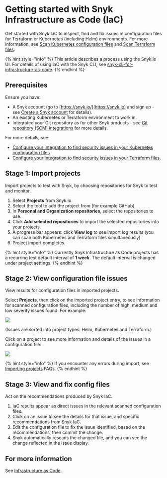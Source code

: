 # Getting started with Snyk Infrastructure as Code (IaC)

Get started with Snyk IaC to inspect, find and fix issues in configuration files for Terraform or Kubernetes (including Helm) environments. For more information, see [Scan Kubernetes configuration files](scan-kubernetes-configuration-files/) and [Scan Terraform files](scan-terraform-files/).

{% hint style="info" %}
This article describes a process using the Snyk.io UI. For details of using IaC with the Snyk CLI, see [snyk-cli-for-infrastructure-as-code](snyk-cli-for-infrastructure-as-code/ "mention").
{% endhint %}

## **Prerequisites**

Ensure you have:

* A Snyk account (go to [https://snyk.io/](https://snyk.io) and sign up - see [Create a Snyk account](https://docs.snyk.io/getting-started/getting-started-snyk-products) for details).
* An existing Kubernetes or Terraform environment to work in.
* Integrated your Git repository as for other Snyk products - see [Git repository (SCM) integrations](../../integrations/git-repository-scm-integrations/) for more details.

For more details, see:

* [Configure your integration to find security issues in your Kubernetes configuration files](https://docs.snyk.io/snyk-infrastructure-as-code/scan-kubernetes-configuration-files/configure-integration-for-security-issues-in-kubernetes-configuration-files)
* [Configure your integration to find security issues in your Terraform files](https://docs.snyk.io/snyk-infrastructure-as-code/scan-terraform-files/configure-your-integration-to-find-security-issues-in-your-terraform-filess).

## Stage 1: Import projects

Import projects to test with Snyk, by choosing repositories for Snyk to test and monitor.

1. Select **Projects** from Snyk.io.
2. Select the tool to add the project from (for example GitHub).
3. In **Personal and Organization repositories**, select the repositories to use.
4. Click **Add selected repositories** to import the selected repositories into your projects.
5. A progress bar appears: click **View log** to see import log results (you can scan both Kubernetes and Terraform files simultaneously)
6. Project import completes.

{% hint style="info" %}
Currently Snyk Infrastructure as Code projects has a recurring test default interval of **1 week**. The default interval is changed under project settings.
{% endhint %}

## Stage 2: View configuration file issues

View results for configuration files in imported projects.

Select **Projects**, then click on the imported project entry, to see information for scanned configuration files, including the number of high, medium and low severity issues found. For example:

![](../../.gitbook/assets/iac\_-\_issues\_list.png)

(Issues are sorted into project types: Helm, Kubernetes and Terraform.)

Click on a project to see more information and details of the issues in a configuration file:

![](../../.gitbook/assets/iac\_-\_select\_config\_file.png)

{% hint style="info" %}
If you encounter any errors during import, see [Importing projects](https://support.snyk.io/hc/en-us/sections/360000923478-Importing-projects) FAQs.
{% endhint %}

## Stage 3: View and fix config files

Act on the recommendations produced by Snyk IaC.

1. IaC results appear as direct issues in the relevant scanned configuration files.
2. Click on an issue to see the details for that issue, and specific recommendations from Snyk IaC.
3. Edit the configuration file to fix the issue identified, based on the recommendations, then commit the change.
4. Snyk automatically rescans the changed file, and you can see the change reflected in the issue display.

## For more information

See [Infrastructure as Code](https://docs.snyk.io/snyk-infrastructure-as-code).
